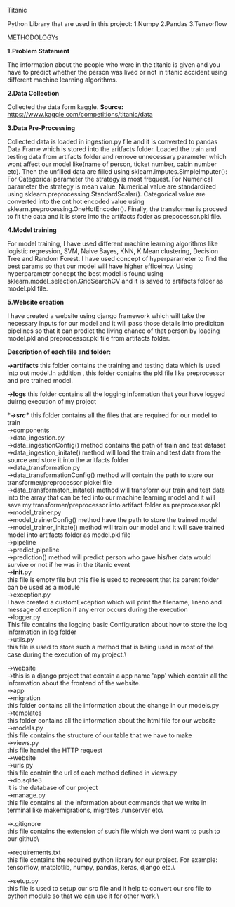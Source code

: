 Titanic 

Python Library that are used in this project:
1.Numpy
2.Pandas
3.Tensorflow

METHODOLOGYs

**1.Problem Statement**

The information about the people who were in the titanic is given and you have to predict whether the person was lived or not in titanic accident using different machine learning algorithms.

**2.Data Collection**

Collected the data form kaggle. 
**Source:** https://www.kaggle.com/competitions/titanic/data

**3.Data Pre-Processing**

Collected data is loaded in ingestion.py file and it is converted to pandas Data Frame which is stored into the aritfacts folder.
Loaded the train and testing data from artifacts folder and remove unnecessary parameter which wont affect our model like(name of person, ticket number, cabin number etc).
Then the unfilled data are filled using sklearn.imputes.SimpleImputer():
For Categorical parameter the strategy is most frequest.
For Numerical parameter the strategy is mean value.
Numerical value are standardized using sklearn.preprocessing.StandardScalar().
Categorical value are converted into the ont hot encoded value using sklearn.preprocessing.OneHotEncoder().
Finally, the transformer is proceed to fit the data and it is store into the artifacts foder as prepocessor.pkl file.

**4.Model training**

For model training, I have used different machine learning algorithms like logistic regression, SVM, Naive Bayes, KNN, K Mean clustering, Decision Tree and Random Forest.
I have used concept of hyperparameter to find the best params so that our model will have higher efficeincy.
Using hyperparametr concept the best model is found using sklearn.model_selection.GridSearchCV and it is saved to artifacts folder as model.pkl file.

**5.Website creation**

I have created a website using django framework which will take the necessary inputs for our model and it will pass those details into prediciton pipelines so that it can predict the living chance of that person by loading model.pkl and preprocessor.pkl file from artifacts folder.

**Description of each file and folder:**

**->artifacts**
this folder contains the training and testing data which is used into out model.In addition , this folder contains the pkl file like preprocessor and pre trained model.

**->logs**
this folder contains all the logging information that your have logged duirng execution of my project

****->src\****
    this folder contains all the files that are required for our model to train\
    ->components\
        ->data_ingestion.py\
            ->data_ingestionConfig() method contains the path of train and test dataset\
            ->data_ingestion_initate() method will load the train and test data from the source and store it into the aritfacts folder\
        ->data_transformation.py\
            ->data_transformationConfig() method will contain the path to store our transformer/preprocessor pickel file\
            ->data_transformaton_initate() method will transform our train and test data into the array that can be fed into our machine learning model and it will save my transformer/preprocessor into artifact folder as preprocessor.pkl\
        ->model_trainer.py\
            ->model_trainerConfig() method have the path to store the trained model\
            ->model_trainer_initate() method will train our model and it will save trained model into artifacts folder as model.pkl file\
    ->pipeline\
        ->predict_pipeline\
            ->prediction() method will predict person who gave his/her data would survive or not if he was in the titanic event\
    ->__init__.py\
        this file is empty file but this file is used to represent that its parent folder can be used as a module \
    ->exception.py\
        I have created a customException which will print the filename, lineno and message of exception if any error occurs during the execution\
    ->logger.py\
        This file contains the logging basic Configuration about how to store the log information in log folder\
    ->utils.py\
        this file is used to store such a method that is being used in most of the case during the execution of my project.\


->website\
    ->this is a django project that contain a app name 'app' which contain all the information about the frontend of the website.\
    ->app\
        ->migration\
            this folder contains all the information about the change in our models.py \
        ->templates\
            this folder contains all the information about the html file for our website\
        ->models.py\
            this file contains the structure of our table that we have to make\
        ->views.py\
            this file handel the HTTP request\
    ->website\
        ->urls.py\
            this file contain the url of each method defined in views.py\
    ->db.sqlite3\
        it is the database of our project\
    ->manage.py\
        this file contains all the information about commands that we write in terminal like makemigrations, migrates ,runserver etc\

->.gitignore\
this file contains the extension of such file which we dont want to push to our github\

->requirements.txt\
this file contains the required python library for our project.
For example: tensorflow, matplotlib, numpy, pandas, keras, django etc.\


->setup.py\
this file is used to setup our src file and it help to convert our src file to python module so that we can use it for other work.\


